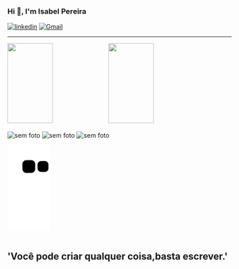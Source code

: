 ### Hi 👋, I'm Isabel Pereira

[![linkedin](https://img.shields.io/badge/LinkedIn-0077B5?style=for-the-badge&logo=linkedin&logoColor=white)](https://www.linkedin.com/in/isabel-alvaro-543b2a23a/)
[![Gmail](https://img.shields.io/badge/Gmail-D14836?style=for-the-badge&logo=gmail&logoColor=white)](https://mail.google.com/mail/u/0/?tab=km#inbox)

<hr>

<div>
  <a href="https://github.com/IsabelNtanda" style="display: flex">
  <img width="45%" height="180em" src="https://github-readme-stats.vercel.app/api?username=IsabelNtanda&show_icons=true&theme=dracula&include_all_commits=true&count_private=true"/>
  <img width="45%" height="180em" src="https://github-readme-stats.vercel.app/api/top-langs/?username=IsabelNtanda&layout=compact&langs_count=7&theme=dracula"/>
  </a>
</div>
  
<div style='display:inline-block'><br>
  <img align='center' src='https://img.shields.io/badge/HTML5-E34F26?style=for-the-badge&logo=html5&logoColor=white' alt='sem foto '/>
  <img align='center' src='https://img.shields.io/badge/CSS3-1572B6?style=for-the-badge&logo=css3&logoColor=white' alt='sem foto '/>
  <img align='center' src='https://img.shields.io/badge/JavaScript-F7DF1E?style=for-the-badge&logo=javascript&logoColor=black' alt='sem foto '/>
  
 ![Snake animation](https://github.com/IsabelNtanda/IsabelNtanda/blob/output/github-contribution-grid-snake.svg)
</div>





## 'Você pode criar qualquer coisa,basta escrever.'

